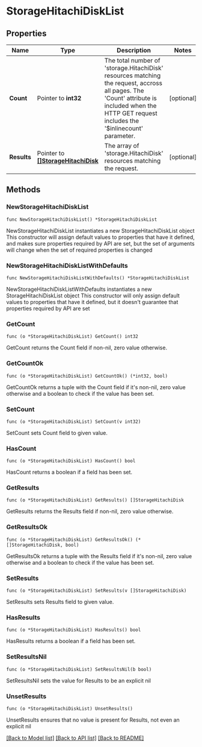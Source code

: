 # StorageHitachiDiskList

## Properties

Name | Type | Description | Notes
------------ | ------------- | ------------- | -------------
**Count** | Pointer to **int32** | The total number of &#39;storage.HitachiDisk&#39; resources matching the request, accross all pages. The &#39;Count&#39; attribute is included when the HTTP GET request includes the &#39;$inlinecount&#39; parameter. | [optional] 
**Results** | Pointer to [**[]StorageHitachiDisk**](StorageHitachiDisk.md) | The array of &#39;storage.HitachiDisk&#39; resources matching the request. | [optional] 

## Methods

### NewStorageHitachiDiskList

`func NewStorageHitachiDiskList() *StorageHitachiDiskList`

NewStorageHitachiDiskList instantiates a new StorageHitachiDiskList object
This constructor will assign default values to properties that have it defined,
and makes sure properties required by API are set, but the set of arguments
will change when the set of required properties is changed

### NewStorageHitachiDiskListWithDefaults

`func NewStorageHitachiDiskListWithDefaults() *StorageHitachiDiskList`

NewStorageHitachiDiskListWithDefaults instantiates a new StorageHitachiDiskList object
This constructor will only assign default values to properties that have it defined,
but it doesn't guarantee that properties required by API are set

### GetCount

`func (o *StorageHitachiDiskList) GetCount() int32`

GetCount returns the Count field if non-nil, zero value otherwise.

### GetCountOk

`func (o *StorageHitachiDiskList) GetCountOk() (*int32, bool)`

GetCountOk returns a tuple with the Count field if it's non-nil, zero value otherwise
and a boolean to check if the value has been set.

### SetCount

`func (o *StorageHitachiDiskList) SetCount(v int32)`

SetCount sets Count field to given value.

### HasCount

`func (o *StorageHitachiDiskList) HasCount() bool`

HasCount returns a boolean if a field has been set.

### GetResults

`func (o *StorageHitachiDiskList) GetResults() []StorageHitachiDisk`

GetResults returns the Results field if non-nil, zero value otherwise.

### GetResultsOk

`func (o *StorageHitachiDiskList) GetResultsOk() (*[]StorageHitachiDisk, bool)`

GetResultsOk returns a tuple with the Results field if it's non-nil, zero value otherwise
and a boolean to check if the value has been set.

### SetResults

`func (o *StorageHitachiDiskList) SetResults(v []StorageHitachiDisk)`

SetResults sets Results field to given value.

### HasResults

`func (o *StorageHitachiDiskList) HasResults() bool`

HasResults returns a boolean if a field has been set.

### SetResultsNil

`func (o *StorageHitachiDiskList) SetResultsNil(b bool)`

 SetResultsNil sets the value for Results to be an explicit nil

### UnsetResults
`func (o *StorageHitachiDiskList) UnsetResults()`

UnsetResults ensures that no value is present for Results, not even an explicit nil

[[Back to Model list]](../README.md#documentation-for-models) [[Back to API list]](../README.md#documentation-for-api-endpoints) [[Back to README]](../README.md)


